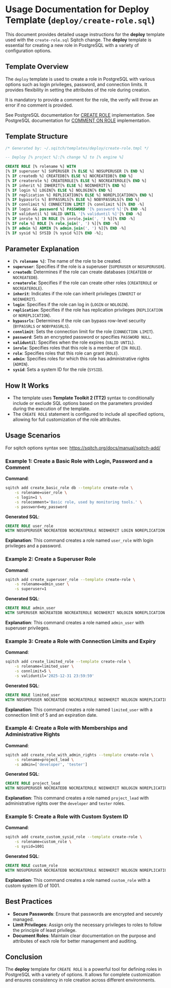 # Usage Documentation for Deploy Template (`deploy/create-role.sql`)

This document provides detailed usage instructions for the **deploy** template used with the `create-role.sql` Sqitch change. The **deploy** template is essential for creating a new role in PostgreSQL with a variety of configuration options.

## Template Overview

The `deploy` template is used to create a role in PostgreSQL with various options such as login privileges, password, and connection limits. It provides flexibility in setting the attributes of the role during creation.

It is mandatory to provide a comment for the role, the verify will throw an error if no comment is provided.

See PostgreSQL documentation for [CREATE ROLE](https://www.postgresql.org/docs/current/sql-createrole.html) implementation.
See PostgreSQL documentation for [COMMENT ON ROLE](https://www.postgresql.org/docs/current/sql-comment.html) implementation.

## Template Structure

```sql
/* Generated by: ~/.sqitch/templates/deploy/create-role.tmpl */

-- Deploy [% project %]:[% change %] to [% engine %]

CREATE ROLE [% rolename %] WITH
[% IF superuser %] SUPERUSER [% ELSE %] NOSUPERUSER [% END %]
[% IF createdb %] CREATEDB[% ELSE %] NOCREATEDB[% END %]
[% IF createrole %] CREATEROLE[% ELSE %] NOCREATEROLE[% END %]
[% IF inherit %] INHERIT[% ELSE %] NOINHERIT[% END %]
[% IF login %] LOGIN[% ELSE %] NOLOGIN[% END %]
[% IF replication %] REPLICATION[% ELSE %] NOREPLICATION[% END %]
[% IF bypassrls %] BYPASSRLS[% ELSE %] NOBYPASSRLS[% END %]
[% IF connlimit %] CONNECTION LIMIT [% connlimit %][% END -%]
[% IF login && password %] PASSWORD '[% password %]'[% END -%]
[% IF validuntil %] VALID UNTIL '[% validuntil %]'[% END -%]
[% IF inrole %] IN ROLE [% inrole.join(', ') %][% END -%]
[% IF role %] ROLE [% role.join(', ') %][% END -%]
[% IF admin %] ADMIN [% admin.join(', ') %][% END -%]
[% IF sysid %] SYSID [% sysid %][% END -%];
```

## Parameter Explanation

- **`[% rolename %]`**: The name of the role to be created.
- **`superuser`**: Specifies if the role is a superuser (`SUPERUSER` or `NOSUPERUSER`).
- **`createdb`**: Determines if the role can create databases (`CREATEDB` or `NOCREATEDB`).
- **`createrole`**: Specifies if the role can create other roles (`CREATEROLE` or `NOCREATEROLE`).
- **`inherit`**: Indicates if the role can inherit privileges (`INHERIT` or `NOINHERIT`).
- **`login`**: Specifies if the role can log in (`LOGIN` or `NOLOGIN`).
- **`replication`**: Specifies if the role has replication privileges (`REPLICATION` or `NOREPLICATION`).
- **`bypassrls`**: Determines if the role can bypass row-level security (`BYPASSRLS` or `NOBYPASSRLS`).
- **`connlimit`**: Sets the connection limit for the role (`CONNECTION LIMIT`).
- **`password`**: Sets an encrypted password or specifies `PASSWORD NULL`.
- **`validuntil`**: Specifies when the role expires (`VALID UNTIL`).
- **`inrole`**: Specifies roles that this role is a member of (`IN ROLE`).
- **`role`**: Specifies roles that this role can grant (`ROLE`).
- **`admin`**: Specifies roles for which this role has administrative rights (`ADMIN`).
- **`sysid`**: Sets a system ID for the role (`SYSID`).

## How It Works

- The template uses **Template Toolkit 2 (TT2)** syntax to conditionally include or exclude SQL options based on the parameters provided during the execution of the template.
- The `CREATE ROLE` statement is configured to include all specified options, allowing for full customization of the role attributes.

## Usage Scenarios

For sqitch options syntax see: https://sqitch.org/docs/manual/sqitch-add/

### Example 1: Create a Basic Role with Login, Password and a Comment

**Command**:
```bash
sqitch add create_basic_role db --template create-role \
    -s rolename=user_role \
    -s login=1 \
    -s rolecomment='Basic role, used by monitoring tools.' \
    -s password=my_password
```

**Generated SQL**:
```sql
CREATE ROLE user_role
WITH NOSUPERUSER NOCREATEDB NOCREATEROLE NOINHERIT LOGIN NOREPLICATION NOBYPASSRLS PASSWORD 'my_password';
```

**Explanation**: This command creates a role named `user_role` with login privileges and a password.

### Example 2: Create a Superuser Role

**Command**:
```bash
sqitch add create_superuser_role --template create-role \
    -s rolename=admin_user \
    -s superuser=1
```

**Generated SQL**:
```sql
CREATE ROLE admin_user
WITH SUPERUSER NOCREATEDB NOCREATEROLE NOINHERIT NOLOGIN NOREPLICATION NOBYPASSRLS PASSWORD NULL;
```

**Explanation**: This command creates a role named `admin_user` with superuser privileges.

### Example 3: Create a Role with Connection Limits and Expiry

**Command**:
```bash
sqitch add create_limited_role --template create-role \
    -s rolename=limited_user \
    -s connlimit=5 \
    -s validuntil='2025-12-31 23:59:59'
```

**Generated SQL**:
```sql
CREATE ROLE limited_user
WITH NOSUPERUSER NOCREATEDB NOCREATEROLE NOINHERIT NOLOGIN NOREPLICATION NOBYPASSRLS CONNECTION LIMIT 5 PASSWORD NULL VALID UNTIL '2025-12-31 23:59:59';
```

**Explanation**: This command creates a role named `limited_user` with a connection limit of 5 and an expiration date.

### Example 4: Create a Role with Memberships and Administrative Rights

**Command**:
```bash
sqitch add create_role_with_admin_rights --template create-role \
    -s rolename=project_lead \
    -s admin=['developer', 'tester']
```

**Generated SQL**:
```sql
CREATE ROLE project_lead
WITH NOSUPERUSER NOCREATEDB NOCREATEROLE NOINHERIT NOLOGIN NOREPLICATION NOBYPASSRLS PASSWORD NULL ADMIN developer, tester;
```

**Explanation**: This command creates a role named `project_lead` with administrative rights over the `developer` and `tester` roles.

### Example 5: Create a Role with Custom System ID

**Command**:
```bash
sqitch add create_custom_sysid_role --template create-role \
    -s rolename=custom_role \
    -s sysid=1001
```

**Generated SQL**:
```sql
CREATE ROLE custom_role
WITH NOSUPERUSER NOCREATEDB NOCREATEROLE NOINHERIT NOLOGIN NOREPLICATION NOBYPASSRLS PASSWORD NULL SYSID 1001;
```

**Explanation**: This command creates a role named `custom_role` with a custom system ID of 1001.

## Best Practices

- **Secure Passwords**: Ensure that passwords are encrypted and securely managed.
- **Limit Privileges**: Assign only the necessary privileges to roles to follow the principle of least privilege.
- **Document Roles**: Maintain clear documentation on the purpose and attributes of each role for better management and auditing.

## Conclusion

The **deploy** template for `CREATE ROLE` is a powerful tool for defining roles in PostgreSQL with a variety of options. It allows for complete customization and ensures consistency in role creation across different environments.
